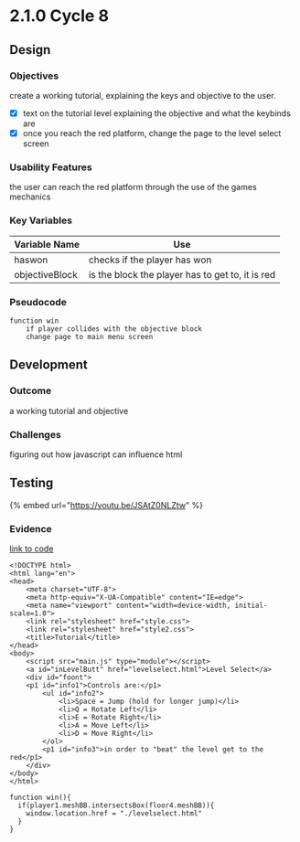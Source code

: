 # 2.1.0 Cycle 8

## Design

### Objectives

create a working tutorial, explaining the keys and objective to the user.

* [x] text on the tutorial level explaining the objective and what the keybinds are
* [x] once you reach the red platform, change the page to the level select screen

### Usability Features

the user can reach the red platform through the use of the games mechanics

### Key Variables

| Variable Name  | Use                                              |
| -------------- | ------------------------------------------------ |
| haswon         | checks if the player has won                     |
| objectiveBlock | is the block the player has to get to, it is red |

### Pseudocode

```
function win 
    if player collides with the objective block
    change page to main menu screen
```

## Development

### Outcome

a working tutorial and objective

### Challenges

figuring out how javascript can influence html

## Testing

{% embed url="https://youtu.be/JSAtZ0NLZtw" %}

### Evidence

[link to code](https://github.com/Ca-Hay/CollisionDetection3D)

```
<!DOCTYPE html>
<html lang="en">
<head>
    <meta charset="UTF-8">
    <meta http-equiv="X-UA-Compatible" content="IE=edge">
    <meta name="viewport" content="width=device-width, initial-scale=1.0">
    <link rel="stylesheet" href="style.css">
    <link rel="stylesheet" href="style2.css">
    <title>Tutorial</title>
</head>
<body>
    <script src="main.js" type="module"></script>
    <a id="inLevelButt" href="levelselect.html">Level Select</a>
    <div id="foont">
    <p1 id="info1">Controls are:</p1>
        <ul id="info2">            
            <li>Space = Jump (hold for longer jump)</li>
            <li>Q = Rotate Left</li>
            <li>E = Rotate Right</li>
            <li>A = Move Left</li>
            <li>D = Move Right</li>
        </ol>
        <p1 id="info3">in order to "beat" the level get to the red</p1>
    </div>
</body>
</html>

function win(){
  if(player1.meshBB.intersectsBox(floor4.meshBB)){
    window.location.href = "./levelselect.html"
  }
}
```
